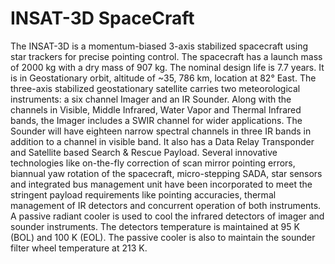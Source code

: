 # INSAT-3D SpaceCraft
The INSAT-3D is a momentum-biased 3-axis stabilized spacecraft using star trackers for precise pointing control. The spacecraft has a launch mass of 2000 kg with a dry mass of 907 kg. The nominal design life is 7.7 years. It is in Geostationary orbit, altitude of ~35, 786 km, location at 82° East. The three-axis stabilized geostationary satellite carries two meteorological instruments: a six channel Imager and an IR Sounder. Along with the channels in Visible, Middle Infrared, Water Vapor and Thermal Infrared bands, the Imager includes a SWIR channel for wider applications. The Sounder will have eighteen narrow spectral channels in three IR bands in addition to a channel in visible band. It also has a Data Relay Transponder and Satellite based Search & Rescue Payload. Several innovative technologies like on-the-fly correction of scan mirror pointing errors, biannual yaw rotation of the spacecraft, micro-stepping SADA, star sensors and integrated bus management unit have been incorporated to meet the stringent payload requirements like pointing accuracies, thermal management of IR detectors and concurrent operation of both instruments.
A passive radiant cooler is used to cool the infrared detectors of imager and sounder instruments. The detectors temperature is maintained at 95 K (BOL) and 100 K (EOL). The passive cooler is also to maintain the sounder filter wheel temperature at 213 K.